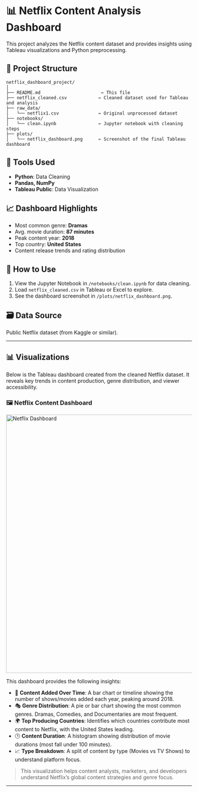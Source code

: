 
# 📊 Netflix Content Analysis Dashboard

This project analyzes the Netflix content dataset and provides insights using Tableau visualizations and Python preprocessing.

## 📁 Project Structure

```
netflix_dashboard_project/
│
├── README.md                       ← This file
├── netflix_cleaned.csv            ← Cleaned dataset used for Tableau and analysis
├── raw_data/
│   └── netflix1.csv               ← Original unprocessed dataset
├── notebooks/
│   └── clean.ipynb                ← Jupyter notebook with cleaning steps
├── plots/
│   └── netflix_dashboard.png      ← Screenshot of the final Tableau dashboard
```

## 🔧 Tools Used

- **Python**: Data Cleaning
- **Pandas, NumPy**
- **Tableau Public**: Data Visualization

## 📈 Dashboard Highlights

- Most common genre: **Dramas**
- Avg. movie duration: **87 minutes**
- Peak content year: **2018**
- Top country: **United States**
- Content release trends and rating distribution

## 📌 How to Use

1. View the Jupyter Notebook in `/notebooks/clean.ipynb` for data cleaning.
2. Load `netflix_cleaned.csv` in Tableau or Excel to explore.
3. See the dashboard screenshot in `/plots/netflix_dashboard.png`.

## 🗃️ Data Source

Public Netflix dataset (from Kaggle or similar).

---
## 📊 Visualizations

Below is the Tableau dashboard created from the cleaned Netflix dataset. It reveals key trends in content production, genre distribution, and viewer accessibility.

### 🖼️ Netflix Content Dashboard

<img src="plots/netflix_dashboard.png" alt="Netflix Dashboard" width="700"/>

This dashboard provides the following insights:

- 📅 **Content Added Over Time**: A bar chart or timeline showing the number of shows/movies added each year, peaking around 2018.
- 🎭 **Genre Distribution**: A pie or bar chart showing the most common genres. Dramas, Comedies, and Documentaries are most frequent.
- 🌍 **Top Producing Countries**: Identifies which countries contribute most content to Netflix, with the United States leading.
- 🕒 **Content Duration**: A histogram showing distribution of movie durations (most fall under 100 minutes).
- 📈 **Type Breakdown**: A split of content by type (Movies vs TV Shows) to understand platform focus.

> This visualization helps content analysts, marketers, and developers understand Netflix’s global content strategies and genre focus.

---
